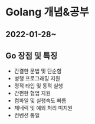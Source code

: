 # Golang 개념&공부    
## 2022-01-28~
## Go 장점 및 특징   
* 간결한 문법 및 단순함   
* 병행 프로그래밍 지원
* 정적 타입 및 동적 실행
* 간편한 협업 지원
* 컴파일 및 실행속도 빠름
* 제네릭 및 예외 처리 미지원
* 컨벤션 통일
